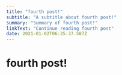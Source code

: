 ```yaml
---
title: "fourth post!"
subtitle: "A subtitle about fourth post!"
summary: "Summary of fourth post!"
linkText: "Continue reading fourth post"
date: 2021-01-02T06:35:37.587Z
---
```


# fourth post!

